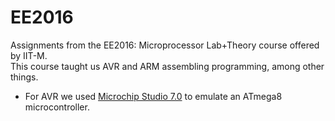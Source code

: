 # EE2016
Assignments from the EE2016: Microprocessor Lab+Theory course offered by IIT-M.  
This course taught us AVR and ARM assembling programming, among other things.  

- For AVR we used [Microchip Studio 7.0](https://www.microchip.com/en-us/development-tools-tools-and-software/microchip-studio-for-avr-and-sam-devices) to emulate an ATmega8 microcontroller.